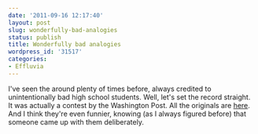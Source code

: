 ```yaml
---
date: '2011-09-16 12:17:40'
layout: post
slug: wonderfully-bad-analogies
status: publish
title: Wonderfully bad analogies
wordpress_id: '31517'
categories:
- Effluvia
---
```


I've seen the around plenty of times before, always credited to unintentionally bad high school students. Well, let's set the record straight. It was actually a contest by the Washington Post. All the originals are [here](http://www.washingtonpost.com/wp-dyn/content/article/2007/03/16/AR2007031600738_pf.html).  And I think they're even funnier, knowing (as I always figured before) that someone came up with them deliberately.
